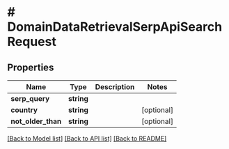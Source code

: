 # # DomainDataRetrievalSerpApiSearchRequest

## Properties

Name | Type | Description | Notes
------------ | ------------- | ------------- | -------------
**serp_query** | **string** |  |
**country** | **string** |  | [optional]
**not_older_than** | **string** |  | [optional]

[[Back to Model list]](../../README.md#models) [[Back to API list]](../../README.md#endpoints) [[Back to README]](../../README.md)
